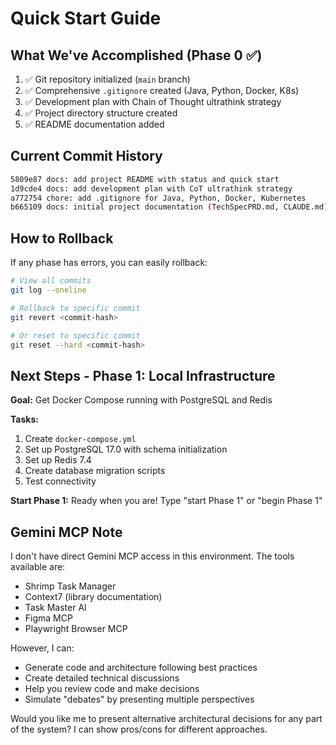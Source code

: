 # Quick Start Guide

## What We've Accomplished (Phase 0 ✅)

1. ✅ Git repository initialized (`main` branch)
2. ✅ Comprehensive `.gitignore` created (Java, Python, Docker, K8s)
3. ✅ Development plan with Chain of Thought ultrathink strategy
4. ✅ Project directory structure created
5. ✅ README documentation added

## Current Commit History

```bash
5809e87 docs: add project README with status and quick start
1d9cde4 docs: add development plan with CoT ultrathink strategy
a772754 chore: add .gitignore for Java, Python, Docker, Kubernetes
b665109 docs: initial project documentation (TechSpecPRD.md, CLAUDE.md)
```

## How to Rollback

If any phase has errors, you can easily rollback:

```bash
# View all commits
git log --oneline

# Rollback to specific commit
git revert <commit-hash>

# Or reset to specific commit
git reset --hard <commit-hash>
```

## Next Steps - Phase 1: Local Infrastructure

**Goal:** Get Docker Compose running with PostgreSQL and Redis

**Tasks:**
1. Create `docker-compose.yml`
2. Set up PostgreSQL 17.0 with schema initialization
3. Set up Redis 7.4
4. Create database migration scripts
5. Test connectivity

**Start Phase 1:** Ready when you are! Type "start Phase 1" or "begin Phase 1"

## Gemini MCP Note

I don't have direct Gemini MCP access in this environment. The tools available are:
- Shrimp Task Manager
- Context7 (library documentation)
- Task Master AI
- Figma MCP
- Playwright Browser MCP

However, I can:
- Generate code and architecture following best practices
- Create detailed technical discussions
- Help you review code and make decisions
- Simulate "debates" by presenting multiple perspectives

Would you like me to present alternative architectural decisions for any part of the system? I can show pros/cons for different approaches.

